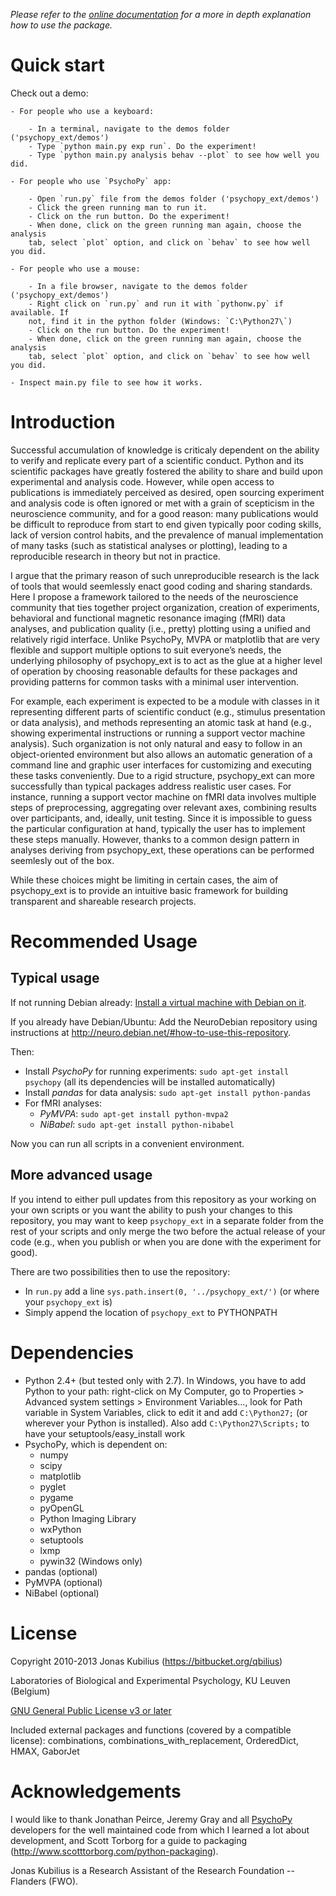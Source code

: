 *Please refer to the [online documentation](https://psychopy_ext.readthedocs.org) for a more in depth explanation how to use the package.*


Quick start
===========

Check out a demo:

    - For people who use a keyboard:

        - In a terminal, navigate to the demos folder ('psychopy_ext/demos')
        - Type `python main.py exp run`. Do the experiment!
        - Type `python main.py analysis behav --plot` to see how well you did.

    - For people who use `PsychoPy` app:

        - Open `run.py` file from the demos folder ('psychopy_ext/demos')
        - Click the green running man to run it.
        - Click on the run button. Do the experiment!
        - When done, click on the green running man again, choose the analysis
        tab, select `plot` option, and click on `behav` to see how well you did.

    - For people who use a mouse:

        - In a file browser, navigate to the demos folder ('psychopy_ext/demos')
        - Right click on `run.py` and run it with `pythonw.py` if available. If
        not, find it in the python folder (Windows: `C:\Python27\`)
        - Click on the run button. Do the experiment!
        - When done, click on the green running man again, choose the analysis
        tab, select `plot` option, and click on `behav` to see how well you did.

    - Inspect main.py file to see how it works.


Introduction
============

Successful accumulation of knowledge is criticaly dependent on the ability to verify and
replicate every part of a scientific conduct. Python and its scientific packages have greatly
fostered the ability to share and build upon experimental and analysis code. However, while
open access to publications is immediately perceived as desired, open sourcing experiment and
analysis code is often ignored or met with a grain of scepticism in the neuroscience community,
and for a good reason: many publications would be difficult to reproduce from start to end
given typically poor coding skills, lack of version control habits, and the prevalence of manual
implementation of many tasks (such as statistical analyses or plotting), leading to a reproducible
research in theory but not in practice.

I argue that the primary reason of such unreproducible research is the lack of tools that would
seemlessly enact good coding and sharing standards. Here I propose a framework tailored to
the needs of the neuroscience community that ties together project organization, creation of
experiments, behavioral and functional magnetic resonance imaging (fMRI) data analyses,
and publication quality (i.e., pretty) plotting using a unified and relatively rigid interface.
Unlike PsychoPy, MVPA or matplotlib that are very flexible and support multiple options to
suit everyone’s needs, the underlying philosophy of psychopy_ext
is to act as the glue at a higher level of operation by choosing reasonable defaults
for these packages and providing patterns for common tasks with a minimal user intervention.

For example, each experiment is expected to be a module with classes in it representing
different parts of scientific conduct (e.g., stimulus presentation or data analysis), and methods
representing an atomic task at hand (e.g., showing experimental instructions or running a
support vector machine analysis). Such organization is not only natural and easy to follow in
an object-oriented environment but also allows an automatic generation of a command line
and graphic user interfaces for customizing and executing these tasks conveniently. Due to a
rigid structure, psychopy_ext can more successfully than typical packages address realistic user
cases. For instance, running a support vector machine on fMRI data involves multiple steps of
preprocessing, aggregating over relevant axes, combining results over participants, and, ideally,
unit testing. Since it is impossible to guess the particular configuration at hand, typically the user
has to implement these steps manually. However, thanks to a common design pattern in analyses
deriving from psychopy_ext, these operations can be performed seemlesly out of the box.

While these choices might be limiting in certain cases, the aim of psychopy_ext is to provide an
intuitive basic framework for building transparent and shareable research projects.


Recommended Usage
=================

## Typical usage ##
If not running Debian already: [Install a virtual machine with Debian on it](http://neuro.debian.net/#virtual-machine).

If you already have Debian/Ubuntu: Add the NeuroDebian repository using instructions at <http://neuro.debian.net/#how-to-use-this-repository>.

Then:

* Install *PsychoPy* for running experiments: `sudo apt-get install psychopy` (all its dependencies will be installed automatically)
* Install *pandas* for data analysis: `sudo apt-get install python-pandas`
* For fMRI analyses:
    * *PyMVPA*: `sudo apt-get install python-mvpa2`
    * *NiBabel*: `sudo apt-get install python-nibabel`

Now you can run all scripts in a convenient environment.

## More advanced usage ##
If you intend to either pull updates from this repository as your working on your own scripts or you want the ability to push your changes to this repository, you may want to keep `psychopy_ext` in a separate folder from the rest of your scripts and only merge the two before the actual release of your code (e.g., when you publish or when you are done with the experiment for good).

There are two possibilities then to use the repository:

- In `run.py` add a line `sys.path.insert(0, '../psychopy_ext/')` (or where
your `psychopy_ext` is)
- Simply append the location of `psychopy_ext` to PYTHONPATH


Dependencies
============

* Python 2.4+ (but tested only with 2.7). In Windows, you have to add Python to your path: right-click on My Computer, go to Properties > Advanced system settings > Environment Variables..., look for Path variable in System Variables, click to edit it and add `C:\Python27;` (or wherever your Python is installed). Also add `C:\Python27\Scripts;` to have your setuptools/easy_install work
* PsychoPy, which is dependent on:
    * numpy
    * scipy
    * matplotlib
    * pyglet
    * pygame
    * pyOpenGL
    * Python Imaging Library
    * wxPython
    * setuptools
    * lxmp
    * pywin32 (Windows only)
* pandas (optional)
* PyMVPA (optional)
* NiBabel (optional)


License
=======

Copyright 2010-2013 Jonas Kubilius (https://bitbucket.org/qbilius)

Laboratories of Biological and Experimental Psychology, KU Leuven (Belgium)

[GNU General Public License v3 or later](http://www.gnu.org/licenses/)

Included external packages and functions (covered by a compatible license):
combinations, combinations_with_replacement, OrderedDict, HMAX, GaborJet


Acknowledgements
================

I would like to thank Jonathan Peirce, Jeremy Gray and all
[PsychoPy](http://www.psychopy.org/) developers for the well maintained code
from which I learned a lot about development, and Scott Torborg for a guide to
packaging (http://www.scotttorborg.com/python-packaging).

Jonas Kubilius is a Research Assistant of the Research Foundation -- Flanders (FWO).
